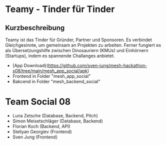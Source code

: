 # Teamy - Tinder für Tinder

## Kurzbeschreibung
Teamy ist das Tinder für Gründer, Partner und Sponsoren. Es verbindet Gleichgesinnte, um gemeinsam an Projekten zu arbeiten. Ferner fungiert es als Übersetzungshilfe zwischen Dinosauriern (KMUs) und Einhörnern (Startups), indem es spannende Challanges anbietet.

- [App Download}(https://github.com/sven-jung/mesh-hackathon-s08/tree/main/mesh_app_social/apk)
- Frontend in Folder "mesh_app_social"
- Bakcend in Folder "mesh_backend_social"

# Team Social 08
- Luna Zetsche (Database, Backend, Pitch)
- Simon Meisetschläger (Database, Backend)
- Florian Koch (Backend, API)
- Steliyan Georgiev (Frontend)
- Sven Jung (Frontend)
